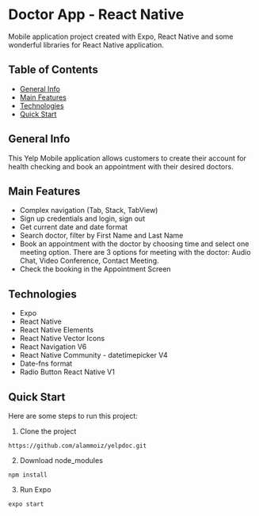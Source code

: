 # Doctor App - React Native

Mobile application project created with Expo, React Native and some wonderful libraries for React Native application.

## Table of Contents

- [General Info](#general-info)
- [Main Features](#main-features)
- [Technologies](#technologies)
- [Quick Start](#quick-start)

## General Info

This Yelp Mobile application allows customers to create their account for health checking and book an appointment with their desired doctors.

## Main Features

- Complex navigation (Tab, Stack, TabView)
- Sign up credentials and login, sign out
- Get current date and date format
- Search doctor, filter by First Name and Last Name
- Book an appointment with the doctor by choosing time and select one meeting option. There are 3 options for meeting with the doctor: Audio Chat, Video Conference, Contact Meeting.
- Check the booking in the Appointment Screen

## Technologies

- Expo
- React Native
- React Native Elements
- React Native Vector Icons
- React Navigation V6
- React Native Community - datetimepicker V4
- Date-fns format
- Radio Button React Native V1

## Quick Start

Here are some steps to run this project:

1. Clone the project

```
https://github.com/alammoiz/yelpdoc.git
```

2. Download node_modules

```
npm install
```

3. Run Expo

```
expo start
```
